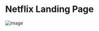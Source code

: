 # Netflix Landing Page

![image](https://github.com/nababuddin/Netflix-Landing-Page/assets/93948993/ad5f3665-da3d-4085-9e39-12dc55c868e8)
